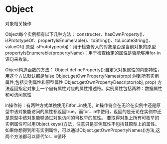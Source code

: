 # Object
对象相关操作


Object每个实例都有以下几种方法：
  constructer、hasOwnProperty()、isPrototypeOf、propertyIsEnumerable()、toString()、toLocateString()、valueOf()
  原型.isPrototype(obj)：用于检查传入的对象是否是当前对象的原型
  propertyIsEnumerable(propertyName)：用于检查给定的属性是否能够用for-in语句来枚举。

Object构造函数的方法：
  Object.defineProperty():自定义对象属性的内部特性，用这个方法默认都是false
  Object.getOwnPropertyNames(prop):得到所有实例属性,包括实例属性和原型属性
  Object.getOwnPropertyDescriptor(obj, prop) 方法返回指定对象上一个自有属性对应的属性描述符。实例属性包括两种：数据属性和可访问属性

in操作符：有两种方式单独使用和for...in使用。in操作符会在无论在实例中还是原型中该对象能访问的属性都返回true。而for...in中使用，返回的是无论在实例中还是原型中该对象能够通过对象访问的可枚举的属性。
要取得对象上所有可枚举的实例属性可以用Object.keys()方法，注意只是实例属性不包括其原型上的属性。如果你想得到所有实例属性，可以通过Object.getOwnPropertyNames()方法,这两个方法都可以替代for...in循环
